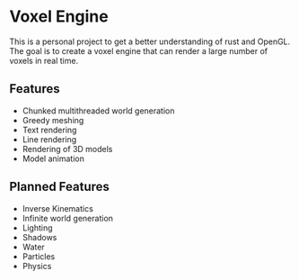 # Voxel Engine
This is a personal project to get a better understanding of rust and OpenGL. The goal is to create a voxel engine that can
render a large number of voxels in real time.

## Features
- Chunked multithreaded world generation
- Greedy meshing
- Text rendering
- Line rendering
- Rendering of 3D models
- Model animation

## Planned Features
- Inverse Kinematics
- Infinite world generation
- Lighting
- Shadows
- Water
- Particles
- Physics